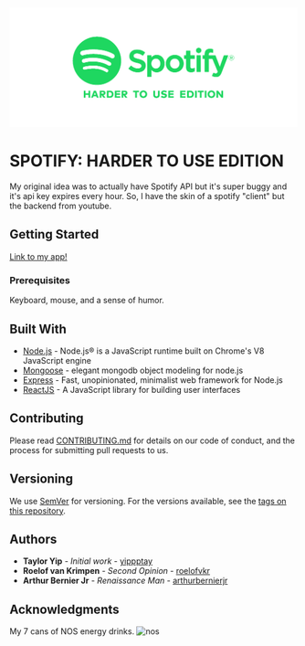 ![Spotify](./logo.png)
# SPOTIFY: HARDER TO USE EDITION
My original idea was to actually have Spotify API but it's super buggy and it's api key expires every hour. So, I have the skin of a spotify "client" but the backend from youtube.


## Getting Started
[Link to my app!](https://protected-lake-45151.herokuapp.com/)

### Prerequisites
Keyboard, mouse, and a sense of humor.

## Built With
* [Node.js](https://nodejs.org/en/) - Node.js® is a JavaScript runtime built on Chrome's V8 JavaScript engine
* [Mongoose](https://mongoosejs.com/) - elegant mongodb object modeling for node.js
* [Express](https://expressjs.com/) - Fast, unopinionated, minimalist web framework for Node.js
* [ReactJS](https://reactjs.org/) - A JavaScript library for building user interfaces

## Contributing
Please read [CONTRIBUTING.md](https://gist.github.com/PurpleBooth/b24679402957c63ec426) for details on our code of conduct, and the process for submitting pull requests to us.

## Versioning
We use [SemVer](http://semver.org/) for versioning. For the versions available, see the [tags on this repository](https://github.com/your/project/tags). 

## Authors
* **Taylor Yip** - *Initial work* - [yippptay](https://github.com/yippptay)
* **Roelof van Krimpen** - *Second Opinion* - [roelofvkr](https://github.com/roelofvkr)
* **Arthur Bernier Jr** - *Renaissance Man* - [arthurbernierjr](https://git.generalassemb.ly/arthurbernierjr)


## Acknowledgments
My 7 cans of NOS energy drinks.
![nos](https://images-na.ssl-images-amazon.com/images/I/616QlS%2BHjmL._SL1500_.jpg)
